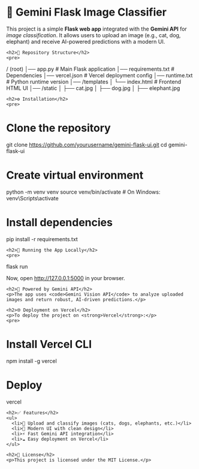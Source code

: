 
  <div class="container">
    <h1>🐍 Gemini Flask Image Classifier</h1>
    <p>This project is a simple <strong>Flask web app</strong> integrated with the <strong>Gemini API</strong> for <em>image classification</em>. It allows users to upload an image (e.g., cat, dog, elephant) and receive AI-powered predictions with a modern UI.</p>

    <h2>📂 Repository Structure</h2>
    <pre>
/ (root)
│── app.py              # Main Flask application
│── requirements.txt    # Dependencies
│── vercel.json         # Vercel deployment config
│── runtime.txt         # Python runtime version
│── /templates
│     └── index.html    # Frontend HTML UI
│── /static
│     ├── cat.jpg
│     ├── dog.jpg
│     ├── elephant.jpg
    </pre>

    <h2>⚙️ Installation</h2>
    <pre>
# Clone the repository
git clone https://github.com/yourusername/gemini-flask-ui.git
cd gemini-flask-ui

# Create virtual environment
python -m venv venv
source venv/bin/activate   # On Windows: venv\Scripts\activate

# Install dependencies
pip install -r requirements.txt
    </pre>

    <h2>🚀 Running the App Locally</h2>
    <pre>
flask run
    </pre>
    <p>Now, open <a href="http://127.0.0.1:5000" target="_blank">http://127.0.0.1:5000</a> in your browser.</p>

    <h2>🧠 Powered by Gemini API</h2>
    <p>The app uses <code>Gemini Vision API</code> to analyze uploaded images and return robust, AI-driven predictions.</p>

    <h2>🌐 Deployment on Vercel</h2>
    <p>To deploy the project on <strong>Vercel</strong>:</p>
    <pre>
# Install Vercel CLI
npm install -g vercel

# Deploy
vercel
    </pre>

    <h2>✅ Features</h2>
    <ul>
      <li>📸 Upload and classify images (cats, dogs, elephants, etc.)</li>
      <li>🎨 Modern UI with clean design</li>
      <li>⚡ Fast Gemini API integration</li>
      <li>☁️ Easy deployment on Vercel</li>
    </ul>

    <h2>📜 License</h2>
    <p>This project is licensed under the MIT License.</p>
  </div>
</body>
</html>
